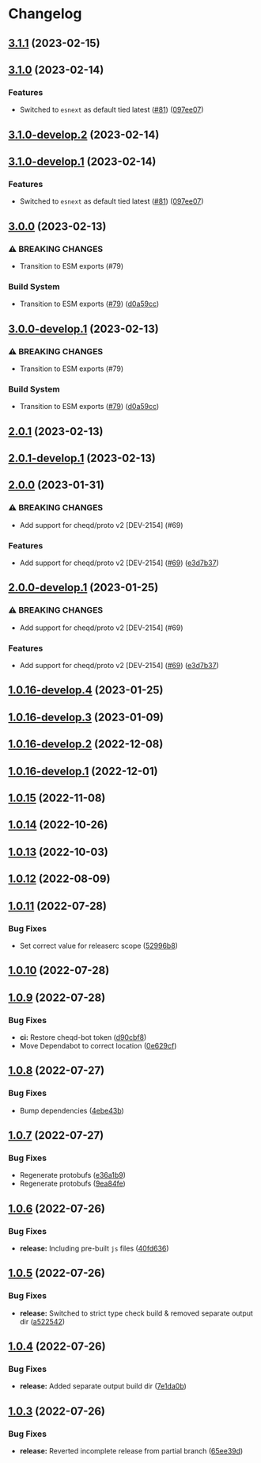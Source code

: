 # Changelog

## [3.1.1](https://github.com/cheqd/ts-proto/compare/3.1.0...3.1.1) (2023-02-15)

## [3.1.0](https://github.com/cheqd/ts-proto/compare/3.0.0...3.1.0) (2023-02-14)


### Features

* Switched to `esnext` as default tied latest ([#81](https://github.com/cheqd/ts-proto/issues/81)) ([097ee07](https://github.com/cheqd/ts-proto/commit/097ee0709b9a24c14070dd8282f305da51293dd0))
  
## [3.1.0-develop.2](https://github.com/cheqd/ts-proto/compare/3.1.0-develop.1...3.1.0-develop.2) (2023-02-14)

## [3.1.0-develop.1](https://github.com/cheqd/ts-proto/compare/3.0.0...3.1.0-develop.1) (2023-02-14)


### Features

* Switched to `esnext` as default tied latest ([#81](https://github.com/cheqd/ts-proto/issues/81)) ([097ee07](https://github.com/cheqd/ts-proto/commit/097ee0709b9a24c14070dd8282f305da51293dd0))

## [3.0.0](https://github.com/cheqd/ts-proto/compare/2.0.1...3.0.0) (2023-02-13)


### ⚠ BREAKING CHANGES

* Transition to ESM exports (#79)

### Build System

* Transition to ESM exports ([#79](https://github.com/cheqd/ts-proto/issues/79)) ([d0a59cc](https://github.com/cheqd/ts-proto/commit/d0a59cc03306e6e91184d226868ef2ce5ce66c1c))

## [3.0.0-develop.1](https://github.com/cheqd/ts-proto/compare/2.0.1...3.0.0-develop.1) (2023-02-13)


### ⚠ BREAKING CHANGES

* Transition to ESM exports (#79)

### Build System

* Transition to ESM exports ([#79](https://github.com/cheqd/ts-proto/issues/79)) ([d0a59cc](https://github.com/cheqd/ts-proto/commit/d0a59cc03306e6e91184d226868ef2ce5ce66c1c))

## [2.0.1](https://github.com/cheqd/ts-proto/compare/2.0.0...2.0.1) (2023-02-13)

## [2.0.1-develop.1](https://github.com/cheqd/ts-proto/compare/2.0.0...2.0.1-develop.1) (2023-02-13)

## [2.0.0](https://github.com/cheqd/ts-proto/compare/1.0.15...2.0.0) (2023-01-31)


### ⚠ BREAKING CHANGES

* Add support for cheqd/proto v2 [DEV-2154] (#69)

### Features

* Add support for cheqd/proto v2 [DEV-2154] ([#69](https://github.com/cheqd/ts-proto/issues/69)) ([e3d7b37](https://github.com/cheqd/ts-proto/commit/e3d7b37b60eed21a0155bfa16eb71db4aed10741))

## [2.0.0-develop.1](https://github.com/cheqd/ts-proto/compare/1.0.16-develop.4...2.0.0-develop.1) (2023-01-25)


### ⚠ BREAKING CHANGES

* Add support for cheqd/proto v2 [DEV-2154] (#69)

### Features

* Add support for cheqd/proto v2 [DEV-2154] ([#69](https://github.com/cheqd/ts-proto/issues/69)) ([e3d7b37](https://github.com/cheqd/ts-proto/commit/e3d7b37b60eed21a0155bfa16eb71db4aed10741))

## [1.0.16-develop.4](https://github.com/cheqd/ts-proto/compare/1.0.16-develop.3...1.0.16-develop.4) (2023-01-25)

## [1.0.16-develop.3](https://github.com/cheqd/ts-proto/compare/1.0.16-develop.2...1.0.16-develop.3) (2023-01-09)

## [1.0.16-develop.2](https://github.com/cheqd/ts-proto/compare/1.0.16-develop.1...1.0.16-develop.2) (2022-12-08)

## [1.0.16-develop.1](https://github.com/cheqd/ts-proto/compare/1.0.15...1.0.16-develop.1) (2022-12-01)

## [1.0.15](https://github.com/cheqd/ts-proto/compare/1.0.14...1.0.15) (2022-11-08)

## [1.0.14](https://github.com/cheqd/ts-proto/compare/1.0.13...1.0.14) (2022-10-26)

## [1.0.13](https://github.com/cheqd/ts-proto/compare/1.0.12...1.0.13) (2022-10-03)

## [1.0.12](https://github.com/cheqd/ts-proto/compare/1.0.11...1.0.12) (2022-08-09)

## [1.0.11](https://github.com/cheqd/ts-proto/compare/1.0.10...1.0.11) (2022-07-28)


### Bug Fixes

* Set correct value for releaserc scope ([52996b8](https://github.com/cheqd/ts-proto/commit/52996b87675343956bee79c33dc9966ab0d89b71))

## [1.0.10](https://github.com/cheqd/ts-proto/compare/1.0.9...1.0.10) (2022-07-28)

## [1.0.9](https://github.com/cheqd/ts-proto/compare/1.0.8...1.0.9) (2022-07-28)


### Bug Fixes

* **ci:** Restore cheqd-bot token ([d90cbf8](https://github.com/cheqd/ts-proto/commit/d90cbf85a5cf7b41bc0552d3e84d9a3cfcaac873))
* Move Dependabot to correct location ([0e629cf](https://github.com/cheqd/ts-proto/commit/0e629cf00827beea030731da6b3dc2a1e48e717a))

## [1.0.8](https://github.com/cheqd/ts-proto/compare/1.0.7...1.0.8) (2022-07-27)


### Bug Fixes

* Bump dependencies ([4ebe43b](https://github.com/cheqd/ts-proto/commit/4ebe43b826044e98f96ee0d2b88f0a1640e14772))

## [1.0.7](https://github.com/cheqd/ts-proto/compare/1.0.6...1.0.7) (2022-07-27)


### Bug Fixes

* Regenerate protobufs ([e36a1b9](https://github.com/cheqd/ts-proto/commit/e36a1b9963f686d92ef872ebc25dfe3ac42c1fbf))
* Regenerate protobufs ([9ea84fe](https://github.com/cheqd/ts-proto/commit/9ea84fe75fea6da75680081675b2841fd4877534))

## [1.0.6](https://github.com/cheqd/ts-proto/compare/1.0.5...1.0.6) (2022-07-26)


### Bug Fixes

* **release:** Including pre-built `js` files ([40fd636](https://github.com/cheqd/ts-proto/commit/40fd636ada1273d155088ea16fd09f4ac9ce05d6))

## [1.0.5](https://github.com/cheqd/ts-proto/compare/1.0.4...1.0.5) (2022-07-26)


### Bug Fixes

* **release:** Switched to strict type check build & removed separate output dir ([a522542](https://github.com/cheqd/ts-proto/commit/a522542b1dfef1b404bf440afa89cca1ec67437c))

## [1.0.4](https://github.com/cheqd/ts-proto/compare/1.0.3...1.0.4) (2022-07-26)


### Bug Fixes

* **release:** Added separate output build dir ([7e1da0b](https://github.com/cheqd/ts-proto/commit/7e1da0b702cdd356ddb5b04876edaba44e4efb8a))

## [1.0.3](https://github.com/cheqd/ts-proto/compare/1.0.2...1.0.3) (2022-07-26)


### Bug Fixes

* **release:** Reverted incomplete release from partial branch ([65ee39d](https://github.com/cheqd/ts-proto/commit/65ee39d625ae6d31f969f3ba076cb56e1751b665))
